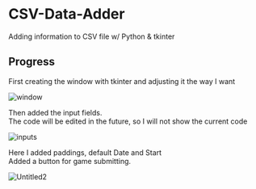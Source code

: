 # CSV-Data-Adder
Adding information to CSV file w/ Python &amp; tkinter

## Progress

First creating the window with tkinter and adjusting it the way I want  

![window](https://github.com/user-attachments/assets/7e829cd9-4053-45ef-a42f-a55efa59b08f)  

Then added the input fields.  
The code will be edited in the future, so I will not show the current code  

![inputs](https://github.com/user-attachments/assets/a4ec0146-96b2-4e1e-a6b3-be8eb1f94c47)  

Here I added paddings, default Date and Start  
Added a button for game submitting.

![Untitled2](https://github.com/user-attachments/assets/3308530a-0768-453c-8460-14df5b24bbd2)
